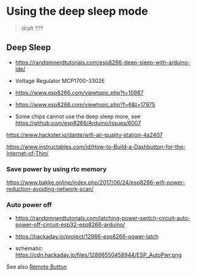 # Using the deep sleep mode

> draft ??? 

## Deep Sleep

- <https://randomnerdtutorials.com/esp8266-deep-sleep-with-arduino-ide/>
- Voltage Regulator MCP1700-3302E
- <https://www.esp8266.com/viewtopic.php?t=10987>
- <https://www.esp8266.com/viewtopic.php?f=6&t=17975>

- Some chips cannot use the deep sleep more, see https://github.com/esp8266/Arduino/issues/6007


https://www.hackster.io/dante/wifi-air-quality-station-4a2407

https://www.instructables.com/id/How-to-Build-a-Dashbutton-for-the-Internet-of-Thin/


### Save power by using rtc memory

https://www.bakke.online/index.php/2017/06/24/esp8266-wifi-power-reduction-avoiding-network-scan/


### Auto power off

- <https://randomnerdtutorials.com/latching-power-switch-circuit-auto-power-off-circuit-esp32-esp8266-arduino/>

- <https://hackaday.io/project/12866-esp8266-power-latch>
- schematic: <https://cdn.hackaday.io/files/12866550458944/ESP_AutoPwr.png>


See also [Remote Button](../recipes/remotebutton.md)
